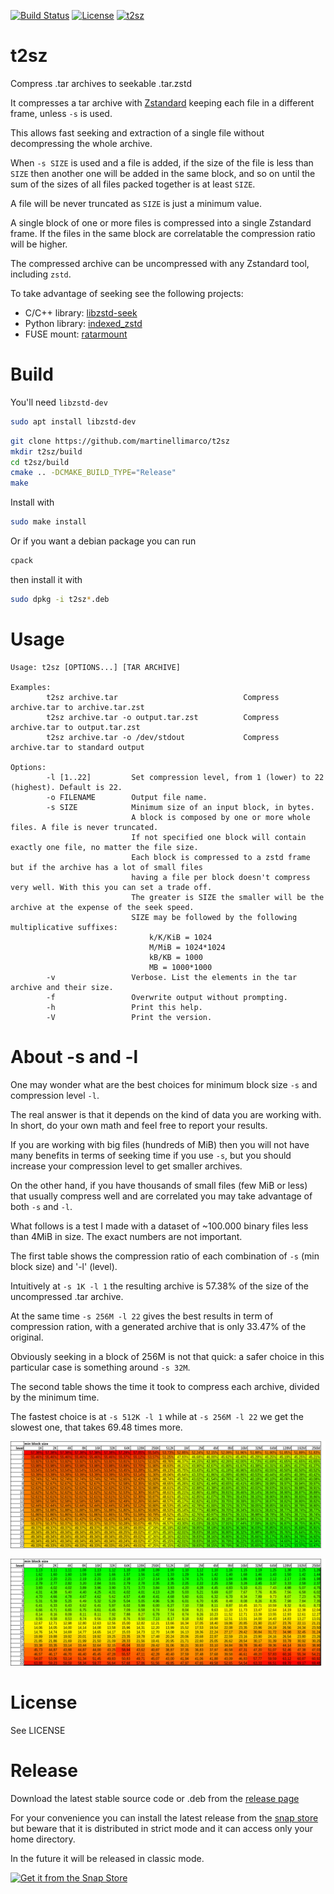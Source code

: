 [![Build Status](https://github.com/martinellimarco/t2sz/workflows/Test%20Build/badge.svg)](https://github.com/martinellimarco/t2sz/actions)
[![License](https://img.shields.io/badge/license-GPLv3-green.svg)](https://github.com/martinellimarco/t2sz/blob/main/LICENSE)
[![t2sz](https://snapcraft.io/t2sz/badge.svg)](https://snapcraft.io/t2sz)

# t2sz
Compress .tar archives to seekable .tar.zstd

It compresses a tar archive with [Zstandard](https://github.com/facebook/zstd) keeping each file in a different frame, unless `-s` is used.

This allows fast seeking and extraction of a single file without decompressing the whole archive.

When `-s SIZE` is used and a file is added, if the size of the file is less than `SIZE` then another one will be added in the same block, and so on until the sum of the sizes of all files packed together is at least `SIZE`.

A file will be never truncated as `SIZE` is just a minimum value.

A single block of one or more files is compressed into a single Zstandard frame. If the files in the same block are correlatable the compression ratio will be higher.

The compressed archive can be uncompressed with any Zstandard tool, including `zstd`.

To take advantage of seeking see the following projects:
- C/C++ library:  [libzstd-seek](https://github.com/martinellimarco/libzstd-seek)
- Python library: [indexed_zstd](https://github.com/martinellimarco/indexed_zstd)
- FUSE mount:     [ratarmount](https://github.com/mxmlnkn/ratarmount)

# Build

You'll need `libzstd-dev`

```bash
sudo apt install libzstd-dev
```

```bash
git clone https://github.com/martinellimarco/t2sz
mkdir t2sz/build
cd t2sz/build
cmake .. -DCMAKE_BUILD_TYPE="Release"
make
```

Install with

```bash
sudo make install
```

Or if you want a debian package you can run

```bash
cpack
```

then install it with

```bash
sudo dpkg -i t2sz*.deb
```

# Usage

```commandline
Usage: t2sz [OPTIONS...] [TAR ARCHIVE]

Examples:
        t2sz archive.tar                            Compress archive.tar to archive.tar.zst
        t2sz archive.tar -o output.tar.zst          Compress archive.tar to output.tar.zst
        t2sz archive.tar -o /dev/stdout             Compress archive.tar to standard output

Options:
        -l [1..22]         Set compression level, from 1 (lower) to 22 (highest). Default is 22.
        -o FILENAME        Output file name.
        -s SIZE            Minimum size of an input block, in bytes.
                           A block is composed by one or more whole files. A file is never truncated.
                           If not specified one block will contain exactly one file, no matter the file size.
                           Each block is compressed to a zstd frame but if the archive has a lot of small files
                           having a file per block doesn't compress very well. With this you can set a trade off.
                           The greater is SIZE the smaller will be the archive at the expense of the seek speed.
                           SIZE may be followed by the following multiplicative suffixes:
                               k/K/KiB = 1024
                               M/MiB = 1024*1024
                               kB/KB = 1000
                               MB = 1000*1000
        -v                 Verbose. List the elements in the tar archive and their size.
        -f                 Overwrite output without prompting.
        -h                 Print this help.
        -V                 Print the version.

```

# About -s and -l

One may wonder what are the best choices for minimum block size `-s` and compression level `-l`.

The real answer is that it depends on the kind of data you are working with. In short, do your own math and feel free to report your results.

If you are working with big files (hundreds of MiB) then you will not have many benefits in terms of seeking time if you use `-s`, but you should increase your compression level to get smaller archives.

On the other hand, if you have thousands of small files (few MiB or less) that usually compress well and are correlated you may take advantage of both `-s` and `-l`.

What follows is a test I made with a dataset of ~100.000 binary files less than 4MiB in size. The exact numbers are not important.

The first table shows the compression ratio of each combination of `-s` (min block size) and '-l' (level).

Intuitively at `-s 1K -l 1` the resulting archive is 57.38% of the size of the uncompressed .tar archive.

At the same time `-s 256M -l 22` gives the best results in term of compression ration, with a generated archive that is only 33.47% of the original.

Obviously seeking in a block of 256M is not that quick: a safer choice in this particular case is something around `-s 32M`.

The second table shows the time it took to compress each archive, divided by the minimum time.

The fastest choice is at `-s 512K -l 1` while at `-s 256M -l 22` we get the slowest one, that takes 69.48 times more.


![compression ratio](doc/compression-ratio.png)

![speed ratio](doc/speed-ratio.png)


# License

See LICENSE

# Release

Download the latest stable source code or .deb from the [release page](https://github.com/martinellimarco/t2sz/releases/latest)

For your convenience you can install the latest release from the [snap store](https://snapcraft.io/t2sz) but beware that it is distributed in strict mode and it can access only your home directory.

In the future it will be released in classic mode.

[![Get it from the Snap Store](https://snapcraft.io/static/images/badges/en/snap-store-black.svg)](https://snapcraft.io/t2sz)
